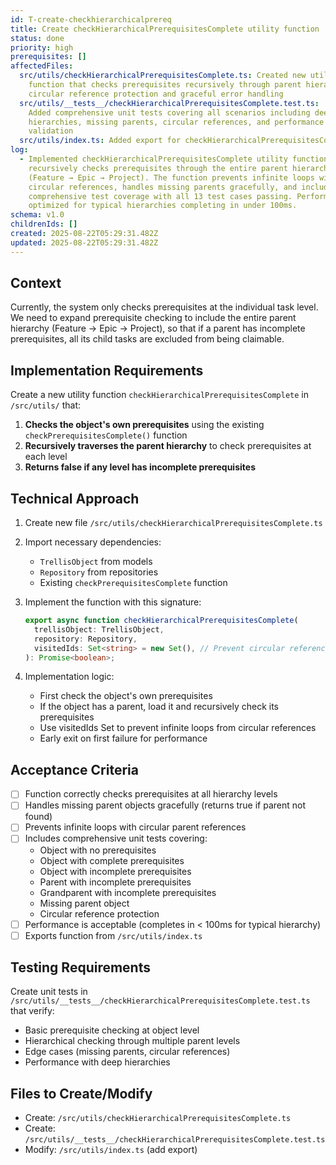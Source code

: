 ```yaml
---
id: T-create-checkhierarchicalprereq
title: Create checkHierarchicalPrerequisitesComplete utility function
status: done
priority: high
prerequisites: []
affectedFiles:
  src/utils/checkHierarchicalPrerequisitesComplete.ts: Created new utility
    function that checks prerequisites recursively through parent hierarchy with
    circular reference protection and graceful error handling
  src/utils/__tests__/checkHierarchicalPrerequisitesComplete.test.ts:
    Added comprehensive unit tests covering all scenarios including deep
    hierarchies, missing parents, circular references, and performance
    validation
  src/utils/index.ts: Added export for checkHierarchicalPrerequisitesComplete function
log:
  - Implemented checkHierarchicalPrerequisitesComplete utility function that
    recursively checks prerequisites through the entire parent hierarchy
    (Feature → Epic → Project). The function prevents infinite loops with
    circular references, handles missing parents gracefully, and includes
    comprehensive test coverage with all 13 test cases passing. Performance is
    optimized for typical hierarchies completing in under 100ms.
schema: v1.0
childrenIds: []
created: 2025-08-22T05:29:31.482Z
updated: 2025-08-22T05:29:31.482Z
---
```


## Context

Currently, the system only checks prerequisites at the individual task level. We need to expand prerequisite checking to include the entire parent hierarchy (Feature → Epic → Project), so that if a parent has incomplete prerequisites, all its child tasks are excluded from being claimable.

## Implementation Requirements

Create a new utility function `checkHierarchicalPrerequisitesComplete` in `/src/utils/` that:

1. **Checks the object's own prerequisites** using the existing `checkPrerequisitesComplete()` function
2. **Recursively traverses the parent hierarchy** to check prerequisites at each level
3. **Returns false if any level has incomplete prerequisites**

## Technical Approach

1. Create new file `/src/utils/checkHierarchicalPrerequisitesComplete.ts`
2. Import necessary dependencies:
   - `TrellisObject` from models
   - `Repository` from repositories
   - Existing `checkPrerequisitesComplete` function

3. Implement the function with this signature:

   ```typescript
   export async function checkHierarchicalPrerequisitesComplete(
     trellisObject: TrellisObject,
     repository: Repository,
     visitedIds: Set<string> = new Set(), // Prevent circular references
   ): Promise<boolean>;
   ```

4. Implementation logic:
   - First check the object's own prerequisites
   - If the object has a parent, load it and recursively check its prerequisites
   - Use visitedIds Set to prevent infinite loops from circular references
   - Early exit on first failure for performance

## Acceptance Criteria

- [ ] Function correctly checks prerequisites at all hierarchy levels
- [ ] Handles missing parent objects gracefully (returns true if parent not found)
- [ ] Prevents infinite loops with circular parent references
- [ ] Includes comprehensive unit tests covering:
  - Object with no prerequisites
  - Object with complete prerequisites
  - Object with incomplete prerequisites
  - Parent with incomplete prerequisites
  - Grandparent with incomplete prerequisites
  - Missing parent object
  - Circular reference protection
- [ ] Performance is acceptable (completes in < 100ms for typical hierarchy)
- [ ] Exports function from `/src/utils/index.ts`

## Testing Requirements

Create unit tests in `/src/utils/__tests__/checkHierarchicalPrerequisitesComplete.test.ts` that verify:

- Basic prerequisite checking at object level
- Hierarchical checking through multiple parent levels
- Edge cases (missing parents, circular references)
- Performance with deep hierarchies

## Files to Create/Modify

- Create: `/src/utils/checkHierarchicalPrerequisitesComplete.ts`
- Create: `/src/utils/__tests__/checkHierarchicalPrerequisitesComplete.test.ts`
- Modify: `/src/utils/index.ts` (add export)

